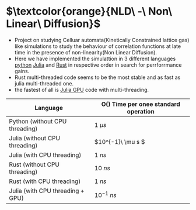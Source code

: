 # $\textcolor{orange}{NLD\ -\ Non\ Linear\ Diffusion}$ 
- Project on studying Celluar automata(Kinetically Constrained lattice gas) like simulations to study the behaviour of correlation functions at late time in the presence of non-linearity(Non Linear Diffusion).
- Here we have implemented the simulattion in 3 different languages [python](./old) [Julia](./Julia) and [Rust](./nld_rust) in respective order in search for perrforrmance gains.
- Rust multi-threaded code seems to be the most stable and as fast as julia multi-threaded one.
- the fastest of all is [Julia GPU](./Gpu) code with multi-threading.

| Language | O() Time per onee standard operation |
| --- | --- |
| Python (without CPU threading) | $1\ \mu s$ |
| Julia (without CPU threading) | $10^{-1}\ \mu s $ |
| Julia (with CPU threading) | $1\ ns$ |
| Rust (without CPU threading) | $10\ ns$ |
| Rust (with CPU threading) | $1\ ns$ |
| Julia (with CPU threading + GPU) | $10^{-1}\ ns$ |

